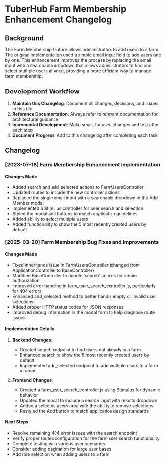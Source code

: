 # TuberHub Farm Membership Enhancement Changelog

## Background

The Farm Membership feature allows administrators to add users to a farm. The original implementation used a simple email input field to add users one by one. This enhancement improves the process by replacing the email input with a searchable dropdown that allows administrators to find and select multiple users at once, providing a more efficient way to manage farm membership.

## Development Workflow

1. **Maintain this Changelog**: Document all changes, decisions, and issues in this file
2. **Reference Documentation**: Always refer to relevant documentation for architectural guidance
3. **Incremental Development**: Make small, focused changes and test after each step
4. **Document Progress**: Add to this changelog after completing each task

## Changelog

### [2023-07-18] Farm Membership Enhancement Implementation

#### Changes Made
- Added search and add_selected actions to FarmUsersController
- Updated routes to include the new controller actions
- Replaced the single email input with a searchable dropdown in the Add Member modal
- Implemented a Stimulus controller for user search and selection
- Styled the modal and buttons to match application guidelines
- Added ability to select multiple users
- Added functionality to show the 5 most recently created users by default

### [2025-03-20] Farm Membership Bug Fixes and Improvements

#### Changes Made
- Fixed inheritance issue in FarmUsersController (changed from ApplicationController to BaseController)
- Modified BaseController to handle 'search' actions for admin authorization
- Improved error handling in farm_user_search_controller.js, particularly for 404 errors
- Enhanced add_selected method to better handle empty or invalid user selections
- Added proper HTTP status codes for JSON responses
- Improved debug information in the modal form to help diagnose route issues

#### Implementation Details
1. **Backend Changes**:
   - Created search endpoint to find users not already in a farm
   - Enhanced search to show the 5 most recently created users by default
   - Implemented add_selected endpoint to add multiple users to a farm at once

2. **Frontend Changes**:
   - Created a farm_user_search_controller.js using Stimulus for dynamic behavior
   - Updated the modal to include a search input with results dropdown
   - Added a selected users area with the ability to remove selections
   - Restyled the Add button to match application design standards

#### Next Steps
- Resolve remaining 404 error issues with the search endpoint
- Verify proper routes configuration for the farm user search functionality
- Complete testing with various user scenarios
- Consider adding pagination for large user bases
- Add role selection when adding users to a farm
